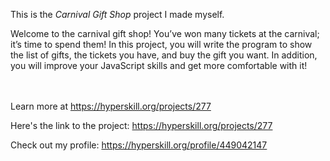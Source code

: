 This is the *Carnival Gift Shop* project I made myself.


<p>Welcome to the carnival gift shop! You’ve won many tickets at the carnival; it’s time to spend them! In this project, you will write the program to show the list of gifts, the tickets you have, and buy the gift you want. In addition, you will improve your JavaScript skills and get more comfortable with it!</p><br/><br/>Learn more at <a href="https://hyperskill.org/projects/277?utm_source=ide&utm_medium=ide&utm_campaign=ide&utm_content=project-card">https://hyperskill.org/projects/277</a>

Here's the link to the project: https://hyperskill.org/projects/277

Check out my profile: https://hyperskill.org/profile/449042147